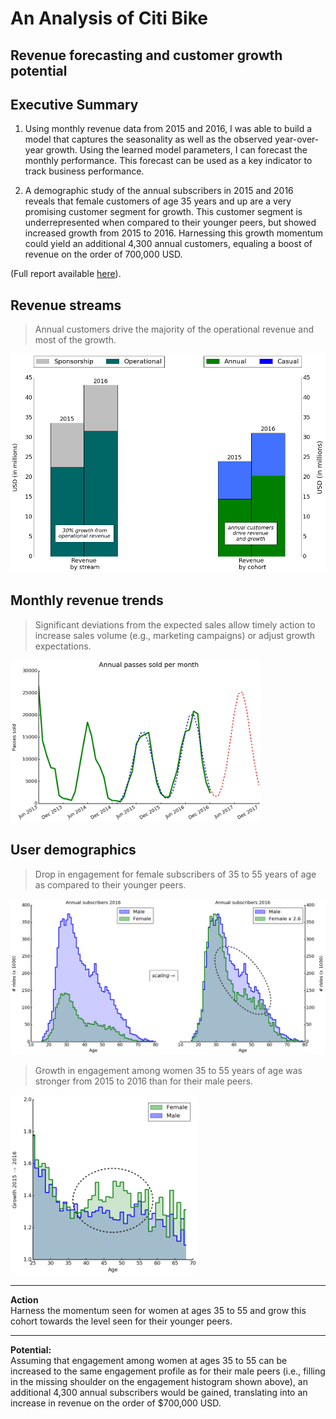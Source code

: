 # An Analysis of Citi Bike
## Revenue forecasting and customer growth potential

## Executive Summary

1. Using monthly revenue data from 2015 and 2016, I was able to build a model that captures the seasonality as well as the observed year-over-year growth. Using the learned model parameters, I can forecast the monthly performance. This forecast can be used as a key indicator to track business performance.

2. A demographic study of the annual subscribers in 2015 and 2016 reveals that female customers of age 35 years and up are a very promising customer segment for growth. This customer segment is underrepresented when compared to their younger peers, but showed increased growth from 2015 to 2016. Harnessing this growth momentum could yield an additional 4,300 annual customers, equaling a boost of revenue on the order of 700,000 USD.

(Full report available [here](https://github.com/cleipski/Citibike/blob/master/Citibike_full_report.ipynb)).

## Revenue streams


> Annual customers drive the majority of the operational revenue and most of the growth.

<img src="img/revenue_2015_2016.png" width="600"/>


## Monthly revenue trends

> Significant deviations from the expected sales allow timely action to increase sales volume (e.g., marketing campaigns) or adjust growth expectations.


<img src="img/monthly_variations_in_annual_passes_sold_03.png" width="400"/>



## User demographics

>  Drop in engagement for female subscribers of 35 to 55 years of age as compared to their younger peers.



<img src="img/subscriber_demographics_2016.png" width="600"/>


> Growth in engagement among women 35 to 55 years of age was stronger from 2015 to 2016 than for their male peers.

<img src="img/subscriber_growth_ratio_2015_2016.png" width="300"/>


---
**Action**<br>
Harness the momentum seen for women at ages 35 to 55 and grow this cohort towards the level seen for their younger peers.

---



**Potential:**<br>
Assuming that engagement among women at ages 35 to 55 can be increased to the same engagement profile as for their male peers (i.e., filling in the missing shoulder on the engagement histogram shown above), an additional 4,300 annual subscribers would be gained, translating into an increase in revenue on the order of $700,000 USD.
